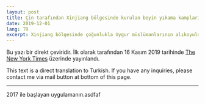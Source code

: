 ```yaml
---
layout: post
title: Çin tarafından Xinjiang bölgesinde kurulan beyin yıkama kampları hakkında sızan döküman ve bilgiler üzerine 5 ana çıkarım
date: 2019-12-01
lang: TR
excerpt: Xinjiang bölgesinde çoğunlukla Uygur müslümanlarının alıkoyuldukları 'eğitim' kampları hakkında sızan resmi yazışmalardan çıkarılacak 5 ana madde
---
```



Bu yazı bir direkt çeviridir. İlk olarak tarafından 16 Kasım 2019 tarihinde [The New York Times](https://www.nytimes.com/2019/11/16/world/asia/china-muslims-detention.html) üzerinde yayınlandı.


This text is a direct translation to Turkish. If you have any inquiries, please contact me via mail button at bottom of this page.


<hr>

2017 ile başlayan uygulamanın.asdfaf
